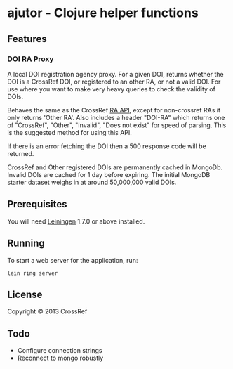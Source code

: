 # ajutor - Clojure helper functions

## Features

### DOI RA Proxy

A local DOI registration agency proxy. For a given DOI, returns whether the DOI is a CrossRef DOI, or registered to an other RA, or not a valid DOI. For use where you want to make very heavy queries to check the validity of DOIs. 

Behaves the same as the CrossRef [RA API][1], except for non-crossref RAs it only returns 'Other RA'. Also includes a header "DOI-RA" which returns one of "CrossRef", "Other", "Invalid", "Does not exist" for speed of parsing. This is the suggested method for using this API. 

If there is an error fetching the DOI then a 500 response code will be returned.

CrossRef and Other registered DOIs are permanently cached in MongoDb. Invalid DOIs are cached for 1 day before expiring. The initial MongoDB starter dataset weighs in at around 50,000,000 valid DOIs.

[1]: http://doi.crossref.org/ra/

## Prerequisites

You will need [Leiningen][2] 1.7.0 or above installed.

[2]: https://github.com/technomancy/leiningen

## Running

To start a web server for the application, run:

    lein ring server

## License

Copyright © 2013 CrossRef


## Todo

 - Configure connection strings
 - Reconnect to mongo robustly 
